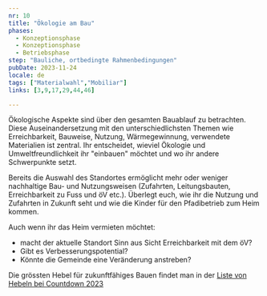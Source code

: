 ```yaml
---
nr: 10
title: "Ökologie am Bau"
phases:
  - Konzeptionsphase 
  - Konzeptionsphase
  - Betriebsphase
step: "Bauliche, ortbedingte Rahmenbedingungen"
pubDate: 2023-11-24
locale: de
tags: ["Materialwahl","Mobiliar"]
links: [3,9,17,29,44,46]

---
```


Ökologische Aspekte sind über den gesamten Bauablauf zu betrachten. Diese Auseinandersetzung mit den unterschiedlichsten Themen wie Erreichbarkeit, Bauweise, Nutzung, Wärmegewinnung, verwendete Materialien ist zentral. Ihr entscheidet, wieviel Ökologie und Umweltfreundlichkeit ihr "einbauen" möchtet und wo ihr andere Schwerpunkte setzt.

Bereits die Auswahl des Standortes ermöglicht mehr oder weniger nachhaltige Bau- und Nutzungsweisen (Zufahrten, Leitungsbauten, Erreichbarkeit zu Fuss und öV etc.). Überlegt euch, wie ihr die Nutzung und Zufahrten in Zukunft seht und wie die Kinder für den Pfadibetrieb zum Heim kommen.

Auch wenn ihr das Heim vermieten möchtet:

- macht der aktuelle Standort Sinn aus Sicht Erreichbarkeit mit dem öV?
- Gibt es Verbesserungspotential?
- Könnte die Gemeinde eine Veränderung anstreben?

Die grössten Hebel für zukunftfähiges Bauen findet man in der [Liste von Hebeln bei Countdown 2023](https://countdown2030.ch/hebel/)
